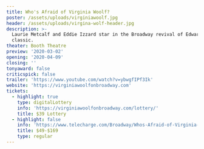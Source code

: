 ```yaml
---
title: Who's Afraid of Virginia Woolf?
poster: /assets/uploads/virginiawoolf.jpg
header: /assets/uploads/virgina-wolf-header.jpg
description: >-
  Laurie Metcalf and Eddie Izzard star in the Broadway revival of Edward Albee's
  classic.
theater: Booth Theatre
preview: '2020-03-02'
opening: '2020-04-09'
closing: ''
tonyaward: false
criticspick: false
trailer: 'https://www.youtube.com/watch?v=ybwgfIPf3Ik'
website: 'https://virginiawoolfonbroadway.com'
tickets:
  - highlight: true
    type: digitalLottery
    info: 'https://virginiawoolfonbroadway.com/lottery/'
    title: $39 Lottery
  - highlight: false
    info: 'https://www.telecharge.com/Broadway/Whos-Afraid-of-Virginia-Woolf/Ticket'
    title: $49-$169
    type: regular
---
```

